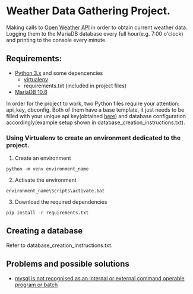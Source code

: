 # Weather Data Gathering Project.

Making calls to [Open Weather API](https://openweathermap.org) in order to obtain current weather data. Logging them to the MariaDB database every full hour(e.g. 7:00 o'clock) and printing to the console every minute.

## Requirements:

* [Python 3.x](https://www.python.org/downloads/) and some depencencies
	* [virtualenv](https://pypi.org/project/virtualenv/) 
	* requirements.txt (included in project files)
* [MariaDB 10.6](https://mariadb.org/download/)

In order for the project to work, two Python files require your attention: api_key, dbconfig. Both of them have a base template, it just needs to be filled with your unique api key(obtained [here](https://openweathermap.org/api)) and database configuration accordingly(example setup shown in database_creation_instructions.txt).
	

### Using Virtualenv to create an environment dedicated to the project.

1. Create an environment
```
python -m venv environment_name
```
2. Activate the environment
```
environment_name\Scripts\activate.bat
```
3. Download the required dependencies
```
pip install -r requirements.txt
```
## Creating a database
Refer to database_creation_instructions.txt.



## Problems and possible solutions
* [mysql is not recognised as an internal or external command,operable program or batch](https://stackoverflow.com/questions/5920136/mysql-is-not-recognised-as-an-internal-or-external-command-operable-program-or-b)
